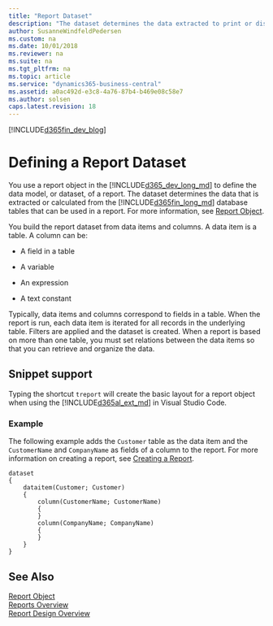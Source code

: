 ```yaml
---
title: "Report Dataset"
description: "The dataset determines the data extracted to print or display the information from the database."
author: SusanneWindfeldPedersen
ms.custom: na
ms.date: 10/01/2018
ms.reviewer: na
ms.suite: na
ms.tgt_pltfrm: na
ms.topic: article
ms.service: "dynamics365-business-central"
ms.assetid: a0ac492d-e3c8-4a76-87b4-b469e08c58e7
ms.author: solsen
caps.latest.revision: 18
---
```


[!INCLUDE[d365fin_dev_blog](includes/d365fin_dev_blog.md)]

# Defining a Report Dataset
You use a report object in the [!INCLUDE[d365_dev_long_md](includes/d365_dev_long_md.md)] to define the data model, or dataset, of a report. The dataset determines the data that is extracted or calculated from the [!INCLUDE[d365fin_long_md](includes/d365fin_long_md.md)] database tables that can be used in a report. For more information, see [Report Object](devenv-report-object.md).

You build the report dataset from data items and columns. A data item is a table. A column can be: 

-   A field in a table 

-   A variable

-   An expression 

-   A text constant

Typically, data items and columns correspond to fields in a table. When the report is run, each data item is iterated for all records in the underlying table. Filters are applied and the dataset is created. 
When a report is based on more than one table, you must set relations between the data items so that you can retrieve and organize the data. 

## Snippet support
Typing the shortcut `treport` will create the basic layout for a report object when using the [!INCLUDE[d365al_ext_md](../includes/d365al_ext_md.md)] in Visual Studio Code. 

### Example
The following example adds the `Customer` table as the data item and the `CustomerName` and `CompanyName` as fields of a column to the report. For more information on creating a report, see [Creating a Report](devenv-howto-report-layout.md).

```
dataset
{
    dataitem(Customer; Customer)
    {
        column(CustomerName; CustomerName)
        {
        }
        column(CompanyName; CompanyName)
        {
        }
    }
}
```
## See Also
[Report Object](devenv-report-object.md)  
[Reports Overview](devenv-reports.md)  
[Report Design Overview](devenv-report-design-overview.md)  
